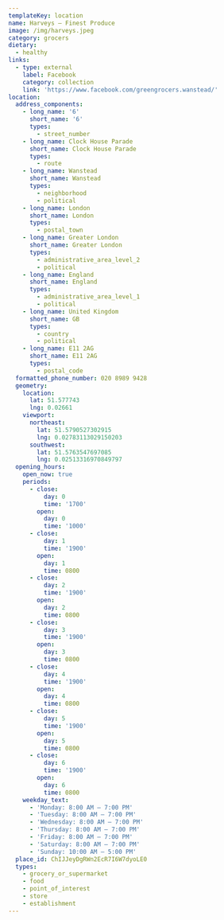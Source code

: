 ```yaml
---
templateKey: location
name: Harveys – Finest Produce
image: /img/harveys.jpeg
category: grocers
dietary:
  - healthy
links:
  - type: external
    label: Facebook
    category: collection
    link: 'https://www.facebook.com/greengrocers.wanstead/'
location:
  address_components:
    - long_name: '6'
      short_name: '6'
      types:
        - street_number
    - long_name: Clock House Parade
      short_name: Clock House Parade
      types:
        - route
    - long_name: Wanstead
      short_name: Wanstead
      types:
        - neighborhood
        - political
    - long_name: London
      short_name: London
      types:
        - postal_town
    - long_name: Greater London
      short_name: Greater London
      types:
        - administrative_area_level_2
        - political
    - long_name: England
      short_name: England
      types:
        - administrative_area_level_1
        - political
    - long_name: United Kingdom
      short_name: GB
      types:
        - country
        - political
    - long_name: E11 2AG
      short_name: E11 2AG
      types:
        - postal_code
  formatted_phone_number: 020 8989 9428
  geometry:
    location:
      lat: 51.577743
      lng: 0.02661
    viewport:
      northeast:
        lat: 51.5790527302915
        lng: 0.02783113029150203
      southwest:
        lat: 51.5763547697085
        lng: 0.02513316970849797
  opening_hours:
    open_now: true
    periods:
      - close:
          day: 0
          time: '1700'
        open:
          day: 0
          time: '1000'
      - close:
          day: 1
          time: '1900'
        open:
          day: 1
          time: 0800
      - close:
          day: 2
          time: '1900'
        open:
          day: 2
          time: 0800
      - close:
          day: 3
          time: '1900'
        open:
          day: 3
          time: 0800
      - close:
          day: 4
          time: '1900'
        open:
          day: 4
          time: 0800
      - close:
          day: 5
          time: '1900'
        open:
          day: 5
          time: 0800
      - close:
          day: 6
          time: '1900'
        open:
          day: 6
          time: 0800
    weekday_text:
      - 'Monday: 8:00 AM – 7:00 PM'
      - 'Tuesday: 8:00 AM – 7:00 PM'
      - 'Wednesday: 8:00 AM – 7:00 PM'
      - 'Thursday: 8:00 AM – 7:00 PM'
      - 'Friday: 8:00 AM – 7:00 PM'
      - 'Saturday: 8:00 AM – 7:00 PM'
      - 'Sunday: 10:00 AM – 5:00 PM'
  place_id: ChIJJeyDgRWn2EcR7I6W7dyoLE0
  types:
    - grocery_or_supermarket
    - food
    - point_of_interest
    - store
    - establishment
---
```

